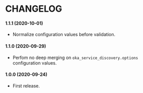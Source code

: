 CHANGELOG
=========

#### 1.1.1 (2020-10-01)

* Normalize configuration values before validation.

#### 1.1.0 (2020-09-29)

* Perfom no deep merging on `oka_service_discovery.options` configuration values.

#### 1.0.0 (2020-09-24)

* First release.
